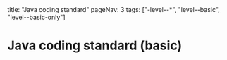 <frontmatter>
title: "Java coding standard"
pageNav: 3
tags: ["-level--*", "level--basic", "level--basic-only"]
</frontmatter>

# Java coding standard (basic)

<include src="rules-fragment.md" />

